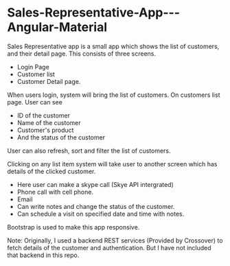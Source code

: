 # Sales-Representative-App---Angular-Material
Sales Representative app is a small app which shows the list of customers, and their detail page.
This consists of three screens.
- Login Page
- Customer list
- Customer Detail page. 

When users login, system will bring the list of customers.
On customers list page. User can see
- ID of the customer
- Name of the customer
- Customer's product
- And the status of the customer

User can also refresh, sort and filter the list of customers. 

Clicking on any list item system will take user to another screen which has details of the clicked customer. 
- Here user can make a skype call (Skye API intergrated)
- Phone call with cell phone.
- Email
- Can write notes and change the status of the customer. 
- Can schedule a visit on specified date and time with notes. 

Bootstrap is used to make this app responsive. 

Note: Originally, I used a backend REST services (Provided by Crossover) to fetch details of the customer and authentication. But I have not included that backend in this repo. 

